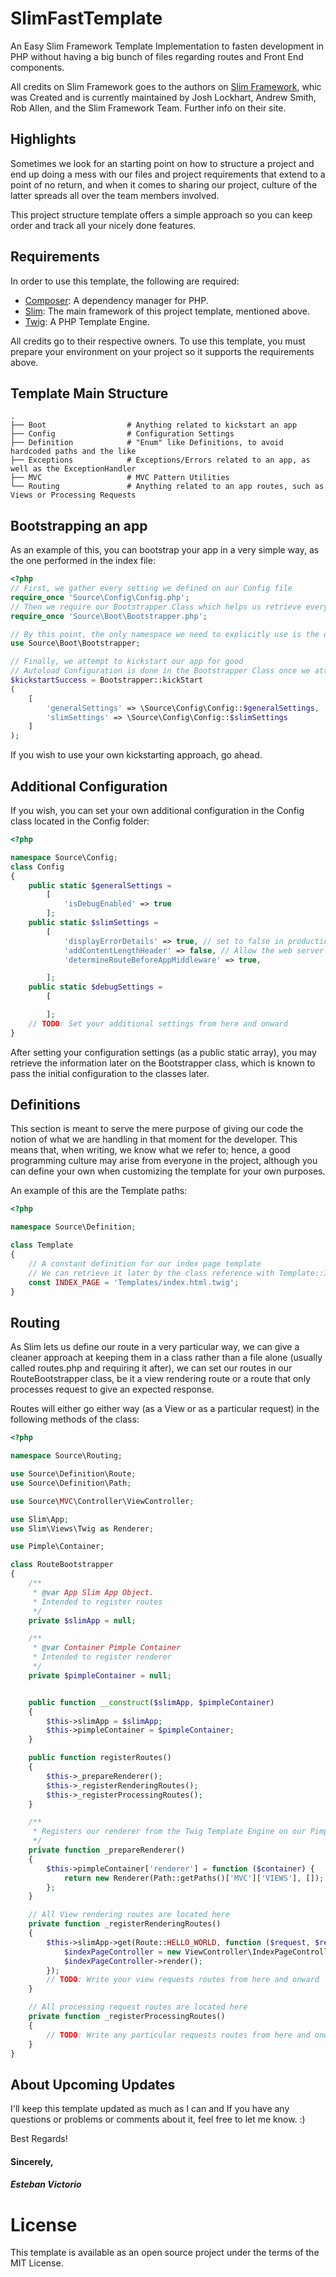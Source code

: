 # SlimFastTemplate
An Easy Slim Framework Template Implementation to fasten development in PHP without having a big bunch of files regarding routes and Front End components.


All credits on Slim Framework goes to the authors on [Slim Framework](https://www.slimframework.com/), whic was Created and is currently maintained by Josh Lockhart, Andrew Smith, Rob Allen, and the Slim Framework Team. Further info on their site.


## Highlights

Sometimes we look for an starting point on how to structure a project and end up doing a mess with our files and project
requirements that extend to a point of no return, and when it comes to sharing our project, culture of the latter 
spreads all over the team members involved.

This project structure template offers a simple approach so you can keep order and track all your nicely done features.

## Requirements
In order to use this template, the following are required:

* [Composer](https://getcomposer.org/): A dependency manager for PHP. 
* [Slim](https://www.slimframework.com/): The main framework of this project template, mentioned above.
* [Twig](https://twig.symfony.com/): A PHP Template Engine.

All credits go to their respective owners. To use this template, you must prepare your environment on your project so
it supports the requirements above.

## Template Main Structure
    .
    ├── Boot                  # Anything related to kickstart an app
    ├── Config                # Configuration Settings
    ├── Definition            # "Enum" like Definitions, to avoid hardcoded paths and the like
    ├── Exceptions            # Exceptions/Errors related to an app, as well as the ExceptionHandler 
    ├── MVC                   # MVC Pattern Utilities
    └── Routing               # Anything related to an app routes, such as Views or Processing Requests


## Bootstrapping an app
As an example of this, you can bootstrap your app in a very simple way, as the one performed in the index file:

```php
<?php
// First, we gather every setting we defined on our Config file
require_once 'Source\Config\Config.php';  
// Then we require our Bootstrapper Class which helps us retrieve everything we need according to our app  
require_once 'Source\Boot\Bootstrapper.php';

// By this point, the only namespace we need to explicitly use is the one that our Bootstrapper Class is in.
use Source\Boot\Bootstrapper;

// Finally, we attempt to kickstart our app for good
// Autoload Configuration is done in the Bootstrapper Class once we attempt to kickstart.
$kickstartSuccess = Bootstrapper::kickStart  
(  
    [  
        'generalSettings' => \Source\Config\Config::$generalSettings,  
        'slimSettings' => \Source\Config\Config::$slimSettings  
    ]
);
```

If you wish to use your own kickstarting approach, go ahead. 


## Additional Configuration

If you wish, you can set your own additional configuration in the Config class located in the Config folder:

```php
<?php

namespace Source\Config;
class Config
{
    public static $generalSettings =
        [
            'isDebugEnabled' => true
        ];
    public static $slimSettings =
        [
            'displayErrorDetails' => true, // set to false in production
            'addContentLengthHeader' => false, // Allow the web server to send the content-length header
            'determineRouteBeforeAppMiddleware' => true,

        ];
    public static $debugSettings =
        [

        ];
    // TODO: Set your additional settings from here and onward
}
```

After setting your configuration settings (as a public static array), you may retrieve the information later
on the Bootstrapper class, which is known to pass the initial configuration to the classes later.


## Definitions
This section is meant to serve the mere purpose of giving our code the notion of what we are handling in that moment for
the developer. This means that, when writing, we know what we refer to; hence, a good programming culture may arise
from everyone in the project, although you can define your own when customizing the template for your own purposes.

An example of this are the Template paths:

```php
<?php

namespace Source\Definition;

class Template
{
    // A constant definition for our index page template
    // We can retrieve it later by the class reference with Template::INDEX_PAGE
    const INDEX_PAGE = 'Templates/index.html.twig';
}
```


## Routing
As Slim lets us define our route in a very particular way, we can give a cleaner approach at keeping them in a class
rather than a file alone (usually called routes.php and requiring it after), we can set our routes in our 
RouteBootstrapper class, be it a view rendering route or a route that only processes request to give an expected
response.

Routes will either go either way (as a View or as a particular request) in the following methods of the class:
```php
<?php

namespace Source\Routing;

use Source\Definition\Route;
use Source\Definition\Path;

use Source\MVC\Controller\ViewController;

use Slim\App;
use Slim\Views\Twig as Renderer;

use Pimple\Container;

class RouteBootstrapper
{
    /**
     * @var App Slim App Object.
     * Intended to register routes
     */
    private $slimApp = null;

    /**
     * @var Container Pimple Container
     * Intended to register renderer
     */
    private $pimpleContainer = null;


    public function __construct($slimApp, $pimpleContainer)
    {
        $this->slimApp = $slimApp;
        $this->pimpleContainer = $pimpleContainer;
    }

    public function registerRoutes()
    {
        $this->_prepareRenderer();
        $this->_registerRenderingRoutes();
        $this->_registerProcessingRoutes();
    }

    /**
     * Registers our renderer from the Twig Template Engine on our Pimple Container.
     */
    private function _prepareRenderer()
    {
        $this->pimpleContainer['renderer'] = function ($container) {
            return new Renderer(Path::getPaths()['MVC']['VIEWS'], []);
        };
    }

    // All View rendering routes are located here
    private function _registerRenderingRoutes()
    {
        $this->slimApp->get(Route::HELLO_WORLD, function ($request, $response, $params) {
            $indexPageController = new ViewController\IndexPageController($this, $request, $response, $params);
            $indexPageController->render();
        });
        // TODO: Write your view requests routes from here and onward
    }

    // All processing request routes are located here
    private function _registerProcessingRoutes()
    {
        // TODO: Write any particular requests routes from here and onward
    }
}
```

## About Upcoming Updates
I'll keep this template updated as much as I can and If you have any questions or problems or comments about it, feel
free to let me know. :)

Best Regards!

#### Sincerely,
##### Esteban Victorio


# License
This template is available as an open source project under the terms of the MIT License.
